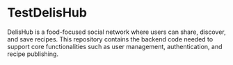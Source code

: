 # TestDelisHub
DelisHub is a food-focused social network where users can share, discover, and save recipes. This repository contains the backend code needed to support core functionalities such as user management, authentication, and recipe publishing.
